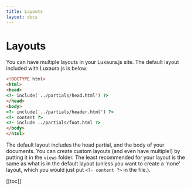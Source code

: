 ```yaml
---
title: Layouts
layout: docs
---
```


# Layouts

You can have multiple layouts in your Luxaura.js site. The default layout included with Luxaura.js is below:
````html
<!DOCTYPE html>
<html>
<head>
<?- include('../partials/head.html') ?>
</head>
<body>
<?- include('../partials/header.html') ?>
<?- content ?>
<?- include ../partials/foot.html ?>
</body>
</html>
````
The default layout includes the head partial, and the body of your documents. You can create custom layouts (and even have multiple!) by putting it in the `views` folder. The least recommended for your layout is the same as what is in the default layout (unless you want to create a 'none' layout, which you would just put `<?- content ?>` in the file.).

[[toc]]
